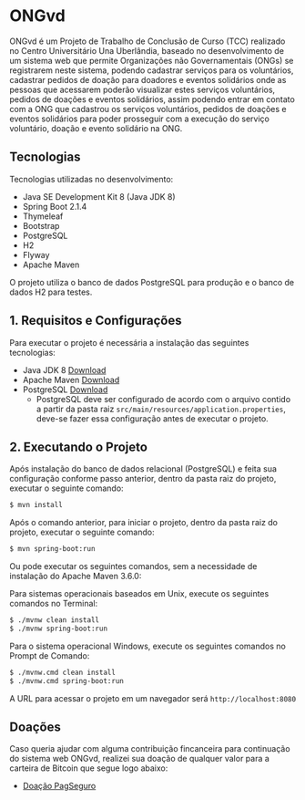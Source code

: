 # ONGvd

ONGvd é um Projeto de Trabalho de Conclusão de Curso (TCC) realizado no Centro Universitário Una Uberlândia, baseado no desenvolvimento de um sistema web que permite Organizações não Governamentais (ONGs) se registrarem neste sistema, podendo cadastrar serviços para os voluntários, cadastrar pedidos de doação para doadores e eventos solidários onde as pessoas que acessarem poderão visualizar estes serviços voluntários, pedidos de doações e eventos solidários, assim podendo entrar em contato com a ONG que cadastrou os serviços voluntários, pedidos de doações e eventos solidários para poder prosseguir com a execução do serviço voluntário, doação e evento solidário na ONG.

## Tecnologias

Tecnologias utilizadas no desenvolvimento:

- Java SE Development Kit 8 (Java JDK 8)
- Spring Boot 2.1.4
- Thymeleaf
- Bootstrap
- PostgreSQL
- H2
- Flyway
- Apache Maven

O projeto utiliza o banco de dados PostgreSQL para produção e o banco de dados H2 para testes.

## 1. Requisitos e Configurações

Para executar o projeto é necessária a instalação das seguintes tecnologias:

   - Java JDK 8 [Download](https://www.oracle.com/technetwork/pt/java/javase/downloads/jdk8-downloads-2133151.html)
   - Apache Maven [Download](https://maven.apache.org/download.cgi)
   - PostgreSQL [Download](https://www.postgresql.org/download/)
      - PostgreSQL deve ser configurado de acordo com o arquivo contido a partir da pasta raiz `src/main/resources/application.properties`, deve-se fazer essa configuração antes de executar o projeto.
      
## 2. Executando o Projeto

Após instalação do banco de dados relacional (PostgreSQL) e feita sua configuração conforme passo anterior, dentro da pasta raiz do projeto, executar o seguinte comando:

```sh
$ mvn install
```

Após o comando anterior, para iniciar o projeto, dentro da pasta raiz do projeto, executar o seguinte comando:

```sh
$ mvn spring-boot:run
```

Ou pode executar os seguintes comandos, sem a necessidade de instalação do Apache Maven 3.6.0:

Para sistemas operacionais baseados em Unix, execute os seguintes comandos no Terminal:

```sh
$ ./mvnw clean install
$ ./mvnw spring-boot:run
```

Para o sistema operacional Windows, execute os seguintes comandos no Prompt de Comando:

```sh
$ ./mvnw.cmd clean install
$ ./mvnw.cmd spring-boot:run
```

A URL para acessar o projeto em um navegador será `http://localhost:8080`

## Doações

Caso queria ajudar com alguma contribuição fincanceira para continuação do sistema web ONGvd,
realizei sua doação de qualquer valor para a carteira de Bitcoin que segue logo abaixo:

- [Doação PagSeguro](https://pag.ae/7U-ExjKg6)
